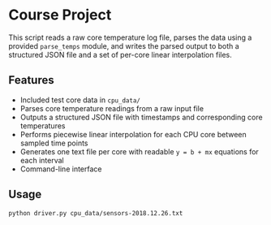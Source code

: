 # Course Project
This script reads a raw core temperature log file, parses the data using a provided `parse_temps` module, and writes the parsed output to both a structured JSON file and a set of per-core linear interpolation files.

## Features
- Included test core data in `cpu_data/`
- Parses core temperature readings from a raw input file
- Outputs a structured JSON file with timestamps and corresponding core temperatures
- Performs piecewise linear interpolation for each CPU core between sampled time points
- Generates one text file per core with readable `y = b + mx` equations for each interval
- Command-line interface

## Usage
```bash
python driver.py cpu_data/sensors-2018.12.26.txt
```